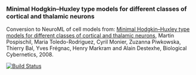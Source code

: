 ### Minimal Hodgkin–Huxley type models for different classes of cortical and thalamic neurons

Conversion to NeuroML of cell models from: [Minimal Hodgkin–Huxley type models for different classes of cortical and thalamic neurons](http://link.springer.com/article/10.1007/s00422-008-0263-8), Martin Pospischil, Maria Toledo-Rodriguez, Cyril Monier, Zuzanna Piwkowska, Thierry Bal, Yves Frégnac, Henry Markram and Alain Destexhe, Biological Cybernetics, 2008.

[![Build Status](https://travis-ci.org/OpenSourceBrain/PospischilEtAl2008.svg?branch=master)](https://travis-ci.org/OpenSourceBrain/PospischilEtAl2008)




